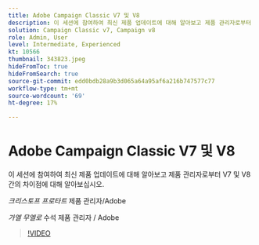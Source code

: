 ```yaml
---
title: Adobe Campaign Classic V7 및 V8
description: 이 세션에 참여하여 최신 제품 업데이트에 대해 알아보고 제품 관리자로부터 V7 및 V8 간의 차이점에 대해 알아보십시오.
solution: Campaign Classic v7, Campaign v8
role: Admin, User
level: Intermediate, Experienced
kt: 10566
thumbnail: 343823.jpeg
hideFromToc: true
hideFromSearch: true
source-git-commit: edd0bdb28a9b3d065a64a95af6a216b747577c77
workflow-type: tm+mt
source-wordcount: '69'
ht-degree: 17%

---
```


# Adobe Campaign Classic V7 및 V8

이 세션에 참여하여 최신 제품 업데이트에 대해 알아보고 제품 관리자로부터 V7 및 V8 간의 차이점에 대해 알아보십시오.

*크리스토프 프로타트* 제품 관리자/Adobe

*가엘 무엘로* 수석 제품 관리자 / Adobe

>[!VIDEO](https://video.tv.adobe.com/v/343823/?quality=12&learn=on)
